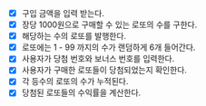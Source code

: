 - [x] 구입 금액을 입력 받는다.
- [x] 장당 1000원으로 구매할 수 있는 로또의 수를 구한다.
- [x] 해당하는 수의 로또를 발행한다.
- [x] 로또에는 1 - 99 까지의 수가 랜덤하게 6개 들어간다.
- [x] 사용자가 당첨 번호와 보너스 번호를 입력한다.
- [x] 사용자가 구매한 로또들이 당첨되었는지 확인한다.
- [x] 각 등수의 로또의 수가 누적된다.
- [x] 당첨된 로또들의 수익률을 계산한다.
